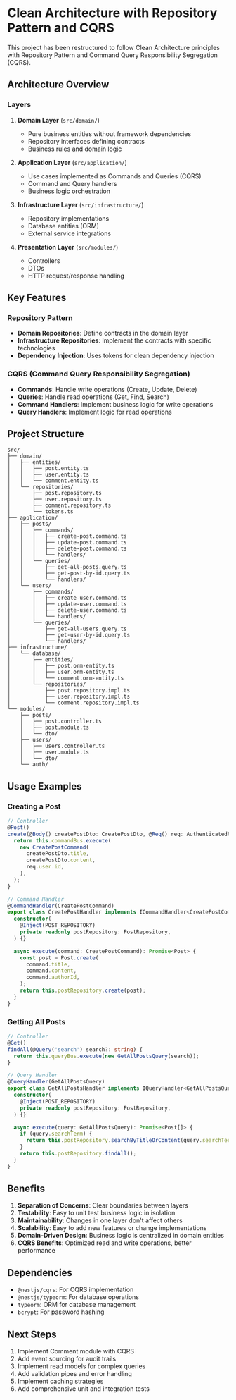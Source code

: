 # Clean Architecture with Repository Pattern and CQRS

This project has been restructured to follow Clean Architecture principles with Repository Pattern and Command Query Responsibility Segregation (CQRS).

## Architecture Overview

### Layers

1. **Domain Layer** (`src/domain/`)
   - Pure business entities without framework dependencies
   - Repository interfaces defining contracts
   - Business rules and domain logic

2. **Application Layer** (`src/application/`)
   - Use cases implemented as Commands and Queries (CQRS)
   - Command and Query handlers
   - Business logic orchestration

3. **Infrastructure Layer** (`src/infrastructure/`)
   - Repository implementations
   - Database entities (ORM)
   - External service integrations

4. **Presentation Layer** (`src/modules/`)
   - Controllers
   - DTOs
   - HTTP request/response handling

## Key Features

### Repository Pattern
- **Domain Repositories**: Define contracts in the domain layer
- **Infrastructure Repositories**: Implement the contracts with specific technologies
- **Dependency Injection**: Uses tokens for clean dependency injection

### CQRS (Command Query Responsibility Segregation)
- **Commands**: Handle write operations (Create, Update, Delete)
- **Queries**: Handle read operations (Get, Find, Search)
- **Command Handlers**: Implement business logic for write operations
- **Query Handlers**: Implement logic for read operations

## Project Structure

```
src/
├── domain/
│   ├── entities/
│   │   ├── post.entity.ts
│   │   ├── user.entity.ts
│   │   └── comment.entity.ts
│   └── repositories/
│       ├── post.repository.ts
│       ├── user.repository.ts
│       ├── comment.repository.ts
│       └── tokens.ts
├── application/
│   ├── posts/
│   │   ├── commands/
│   │   │   ├── create-post.command.ts
│   │   │   ├── update-post.command.ts
│   │   │   ├── delete-post.command.ts
│   │   │   └── handlers/
│   │   └── queries/
│   │       ├── get-all-posts.query.ts
│   │       ├── get-post-by-id.query.ts
│   │       └── handlers/
│   └── users/
│       ├── commands/
│       │   ├── create-user.command.ts
│       │   ├── update-user.command.ts
│       │   ├── delete-user.command.ts
│       │   └── handlers/
│       └── queries/
│           ├── get-all-users.query.ts
│           ├── get-user-by-id.query.ts
│           └── handlers/
├── infrastructure/
│   └── database/
│       ├── entities/
│       │   ├── post.orm-entity.ts
│       │   ├── user.orm-entity.ts
│       │   └── comment.orm-entity.ts
│       └── repositories/
│           ├── post.repository.impl.ts
│           ├── user.repository.impl.ts
│           └── comment.repository.impl.ts
└── modules/
    ├── posts/
    │   ├── post.controller.ts
    │   ├── post.module.ts
    │   └── dto/
    ├── users/
    │   ├── users.controller.ts
    │   ├── user.module.ts
    │   └── dto/
    └── auth/
```

## Usage Examples

### Creating a Post
```typescript
// Controller
@Post()
create(@Body() createPostDto: CreatePostDto, @Req() req: AuthenticatedRequest) {
  return this.commandBus.execute(
    new CreatePostCommand(
      createPostDto.title,
      createPostDto.content,
      req.user.id,
    ),
  );
}

// Command Handler
@CommandHandler(CreatePostCommand)
export class CreatePostHandler implements ICommandHandler<CreatePostCommand> {
  constructor(
    @Inject(POST_REPOSITORY)
    private readonly postRepository: PostRepository,
  ) {}

  async execute(command: CreatePostCommand): Promise<Post> {
    const post = Post.create(
      command.title,
      command.content,
      command.authorId,
    );
    return this.postRepository.create(post);
  }
}
```

### Getting All Posts
```typescript
// Controller
@Get()
findAll(@Query('search') search?: string) {
  return this.queryBus.execute(new GetAllPostsQuery(search));
}

// Query Handler
@QueryHandler(GetAllPostsQuery)
export class GetAllPostsHandler implements IQueryHandler<GetAllPostsQuery> {
  constructor(
    @Inject(POST_REPOSITORY)
    private readonly postRepository: PostRepository,
  ) {}

  async execute(query: GetAllPostsQuery): Promise<Post[]> {
    if (query.searchTerm) {
      return this.postRepository.searchByTitleOrContent(query.searchTerm);
    }
    return this.postRepository.findAll();
  }
}
```

## Benefits

1. **Separation of Concerns**: Clear boundaries between layers
2. **Testability**: Easy to unit test business logic in isolation
3. **Maintainability**: Changes in one layer don't affect others
4. **Scalability**: Easy to add new features or change implementations
5. **Domain-Driven Design**: Business logic is centralized in domain entities
6. **CQRS Benefits**: Optimized read and write operations, better performance

## Dependencies

- `@nestjs/cqrs`: For CQRS implementation
- `@nestjs/typeorm`: For database operations
- `typeorm`: ORM for database management
- `bcrypt`: For password hashing

## Next Steps

1. Implement Comment module with CQRS
2. Add event sourcing for audit trails
3. Implement read models for complex queries
4. Add validation pipes and error handling
5. Implement caching strategies
6. Add comprehensive unit and integration tests 